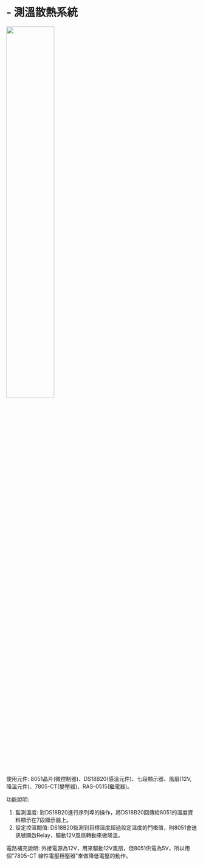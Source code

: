 # - 測溫散熱系統

<img src="https://github.com/g91358677462/-/blob/main/assets/%E6%B8%AC%E6%BA%AB%E6%95%A3%E7%86%B1%E7%B3%BB%E7%B5%B1%E4%BD%9C%E5%93%81%E5%9C%96.png" width="50%" height="50%">

使用元件: 8051晶片(微控制器)、DS18B20(感溫元件)、七段顯示器、風扇(12V, 降溫元件)、7805-CT(變壓器)、RAS-0515(繼電器)。 

功能說明: 
1. 監測溫度: 對DS18B20進行序列埠的操作，將DS18B20回傳給8051的溫度資料顯示在7段顯示器上。 
2. 設定控溫閥值: DS18B20監測到目標溫度超過設定溫度的門檻值，則8051會送訊號開啟Relay，驅動12V風扇轉動來做降溫。 

電路補充說明: 外接電源為12V，用來驅動12V風扇，但8051供電為5V，所以用個"7805-CT 線性電壓穩壓器"來做降低電壓的動作。
